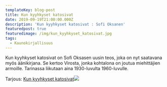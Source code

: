 ```yaml
---
templateKey: blog-post
title: Kun kyyhkyset katosivat
date: 2019-09-19T21:00:00.000Z
description: 'Kun kyyhkyset katosivat : Sofi Oksanen'
featuredpost: true
featuredimage: /img/kun_kyyhkyset_katosivat.jpg
tags:
  - Kaunokirjallisuus
---
```

Kun kyyhkyset katosivat on Sofi Oksasen uusin teos, joka on nyt saatavana myös äänikirjana. Se kertoo Virosta, jonka kohtalona on joutua miehittäjien armoille. Tarinassa liikutaan aina 1930-luvulta 1960-luvulle.

Tarjous: <a href="http://clk.tradedoubler.com/click?p(252922)a(1824918)g(22041350)url(https://www.adlibris.com/fi/kirja/kun-kyyhkyset-katosivat-9-cd-9789520108403)" title="Kun kyyhkyset katosivat" target="_blank">Kun kyyhkyset katosivat</a><img src="http://impgb.tradedoubler.com/imp?type(inv)g(22041350)a(1824918)" />
